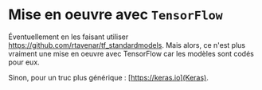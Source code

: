# Mise en oeuvre avec `TensorFlow`

Éventuellement en les faisant utiliser <https://github.com/rtavenar/tf_standardmodels>.
Mais alors, ce n'est plus vraiment une mise en oeuvre avec TensorFlow car les modèles sont codés pour eux.

Sinon, pour un truc plus générique : [https://keras.io](Keras).
